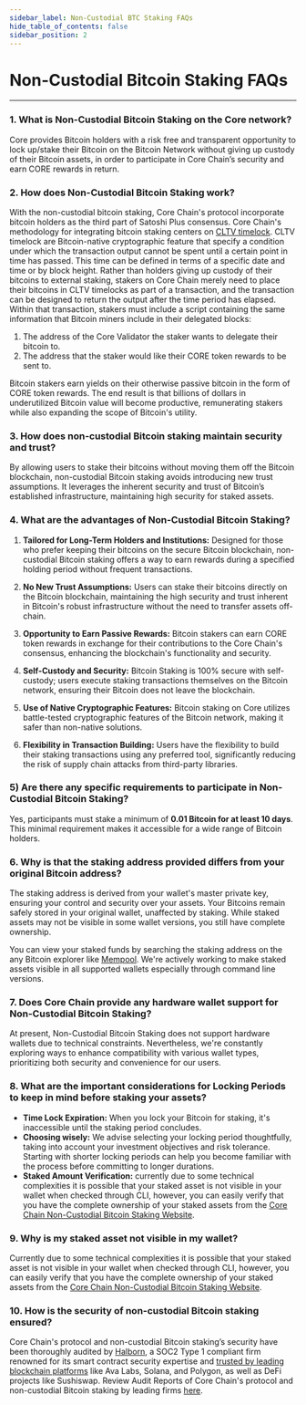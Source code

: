 ```yaml
---
sidebar_label: Non-Custodial BTC Staking FAQs
hide_table_of_contents: false
sidebar_position: 2
---
```


# Non-Custodial Bitcoin Staking FAQs

---

### 1. What is Non-Custodial Bitcoin Staking on the Core network?

Core provides Bitcoin holders with a risk free and transparent opportunity to lock up/stake their Bitcoin on the Bitcoin Network without giving up custody of their Bitcoin assets, in order to participate in Core Chain’s security and earn CORE rewards in return.

### 2. How does Non-Custodial Bitcoin Staking work?

With the non-custodial bitcoin staking, Core Chain's protocol incorporate bitcoin holders as the third part of Satoshi Plus consensus. Core Chain's methodology for integrating bitcoin staking centers on [CLTV timelock](https://en.bitcoin.it/wiki/Timelock#CheckLockTimeVerify). CLTV timelock are Bitcoin-native cryptographic feature that specify a condition under which the transaction output cannot be spent until a certain point in time has passed. This time can be defined in terms of a specific date and time or by block height. Rather than holders giving up custody of their bitcoins to external staking, stakers on Core Chain merely need to place their bitcoins in CLTV timelocks as part of a transaction, and the transaction can be designed to return the output after the time period has elapsed. Within that transaction, stakers must include a script containing the same information that Bitcoin miners include in their delegated blocks:

1. The address of the Core Validator the staker wants to delegate their bitcoin to.
2. The address that the staker would like their CORE token rewards to be sent to.

Bitcoin stakers earn yields on their otherwise passive bitcoin in the form of CORE token rewards. The end result is that billions of dollars in underutilized Bitcoin value will become productive, remunerating stakers while also expanding the scope of Bitcoin's utility.

### 3. How does non-custodial Bitcoin staking maintain security and trust?

By allowing users to stake their bitcoins without moving them off the Bitcoin blockchain, non-custodial Bitcoin staking avoids introducing new trust assumptions. It leverages the inherent security and trust of Bitcoin’s established infrastructure, maintaining high security for staked assets.

### 4. What are the advantages of Non-Custodial Bitcoin Staking?

1. **Tailored for Long-Term Holders and Institutions:** Designed for those who prefer keeping their bitcoins on the secure Bitcoin blockchain, non-custodial Bitcoin staking offers a way to earn rewards during a specified holding period without frequent transactions.

2. **No New Trust Assumptions:** Users can stake their bitcoins directly on the Bitcoin blockchain, maintaining the high security and trust inherent in Bitcoin's robust infrastructure without the need to transfer assets off-chain.

3. **Opportunity to Earn Passive Rewards:** Bitcoin stakers can earn CORE token rewards in exchange for their contributions to the Core Chain's consensus, enhancing the blockchain's functionality and security.

4. **Self-Custody and Security:** Bitcoin Staking is 100% secure with self-custody; users execute staking transactions themselves on the Bitcoin network, ensuring their Bitcoin does not leave the blockchain.

5. **Use of Native Cryptographic Features:** Bitcoin staking on Core utilizes battle-tested cryptographic features of the Bitcoin network, making it safer than non-native solutions.

6. **Flexibility in Transaction Building:** Users have the flexibility to build their staking transactions using any preferred tool, significantly reducing the risk of supply chain attacks from third-party libraries.

### 5) Are there any specific requirements to participate in Non-Custodial Bitcoin Staking?

Yes, participants must stake a minimum of **0.01 Bitcoin for at least 10 days**. This minimal requirement makes it accessible for a wide range of Bitcoin holders.

### 6. Why is that the staking address provided differs from your original Bitcoin address?

The staking address is derived from your wallet's master private key, ensuring your control and security over your assets. Your Bitcoins remain safely stored in your original wallet, unaffected by staking. While staked assets may not be visible in some wallet versions, you still have complete ownership.

You can view your staked funds by searching the staking address on the any Bitcoin explorer like [Mempool](https://mempool.space/). We're actively working to make staked assets visible in all supported wallets especially through command line versions.

### 7. Does Core Chain provide any hardware wallet support for Non-Custodial Bitcoin Staking?

At present, Non-Custodial Bitcoin Staking does not support hardware wallets due to technical constraints. Nevertheless, we're constantly exploring ways to enhance compatibility with various wallet types, prioritizing both security and convenience for our users.

### 8. What are the important considerations for Locking Periods to keep in mind before staking your assets?

- **Time Lock Expiration:** When you lock your Bitcoin for staking, it's inaccessible until the staking period concludes.
- **Choosing wisely:** We advise selecting your locking period thoughtfully, taking into account your investment objectives and risk tolerance. Starting with shorter locking periods can help you become familiar with the process before committing to longer durations.
- **Staked Amount Verification:** currently due to some technical complexities it is possible that your staked asset is not visible in your wallet when checked through CLI, however, you can easily verify that you have the complete ownership of your staked assets from the [Core Chain Non-Custodial Bitcoin Staking Website](https://stake.coredao.org/).

### 9. Why is my staked asset not visible in my wallet?

Currently due to some technical complexities it is possible that your staked asset is not visible in your wallet when checked through CLI, however, you can easily verify that you have the complete ownership of your staked assets from the [Core Chain Non-Custodial Bitcoin Staking Website](https://stake.coredao.org/).

### 10. How is the security of non-custodial Bitcoin staking ensured?

Core Chain's protocol and non-custodial Bitcoin staking’s security have been thoroughly audited by [Halborn](https://www.halborn.com/), a SOC2 Type 1 compliant firm renowned for its smart contract security expertise and [trusted by leading blockchain platforms](https://www.halborn.com/about/who-trusts-us) like Ava Labs, Solana, and Polygon, as well as DeFi projects like Sushiswap. Review Audit Reports of Core Chain's protocol and non-custodial Bitcoin staking by leading firms [here](../Learn/audit.md).
